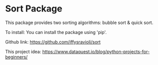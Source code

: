 # Sort Package

This package provides two sorting algorithms: bubble sort & quick sort. 

To install: 
You can install the package using 'pip'.

Github link: https://github.com/iffysravioli/sort

This project idea: https://www.dataquest.io/blog/python-projects-for-beginners/
